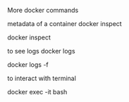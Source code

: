 More docker commands

metadata of a container
docker inspect <CID>

docker inspect  <imageID>

to see  logs
docker logs <CID>

docker logs  -f <CID>

to interact with terminal

docker exec -it <CID> bash


